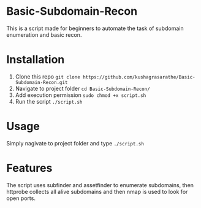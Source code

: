 # Basic-Subdomain-Recon
This is a script made for beginners to automate the task of subdomain enumeration and basic recon.

# Installation
1. Clone this repo ```git clone https://github.com/kushagrasarathe/Basic-Subdomain-Recon.git```
2. Navigate to project folder ```cd Basic-Subdomain-Recon/```
3. Add execution permission ```sudo chmod +x script.sh```
4. Run the script ```./script.sh```

# Usage
Simply nagivate to project folder and type ```./script.sh``` 

# Features 
The script uses subfinder and assetfinder to enumerate subdomains, then httprobe collects all alive subdomains and then nmap is used to look for open ports. 
